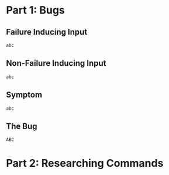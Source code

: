 # Part 1: Bugs
  ## Failure Inducing Input
    abc

  ## Non-Failure Inducing Input
    abc

  ## Symptom
    abc

  ## The Bug
    ABC

# Part 2: Researching Commands
